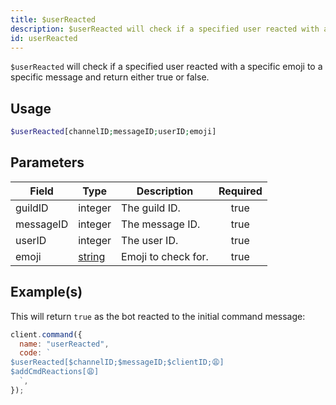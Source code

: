 ```yaml
---
title: $userReacted
description: $userReacted will check if a specified user reacted with a specific emoji to a specific message and return either true or false.
id: userReacted
---
```


`$userReacted` will check if a specified user reacted with a specific emoji to a specific message and return either true
or false.

## Usage

```php
$userReacted[channelID;messageID;userID;emoji]
```

## Parameters

| Field     | Type                                                                                              | Description         | Required |
| --------- | ------------------------------------------------------------------------------------------------- | ------------------- | :------: |
| guildID   | integer                                                                                           | The guild ID.       |   true   |
| messageID | integer                                                                                           | The message ID.     |   true   |
| userID    | integer                                                                                           | The user ID.        |   true   |
| emoji     | [string](https://developer.mozilla.org/en-US/docs/Web/JavaScript/Reference/Global_Objects/String) | Emoji to check for. |   true   |

## Example(s)

This will return `true` as the bot reacted to the initial command message:

```javascript
client.command({
  name: "userReacted",
  code: `
$userReacted[$channelID;$messageID;$clientID;😩]
$addCmdReactions[😩]
  `,
});
```
